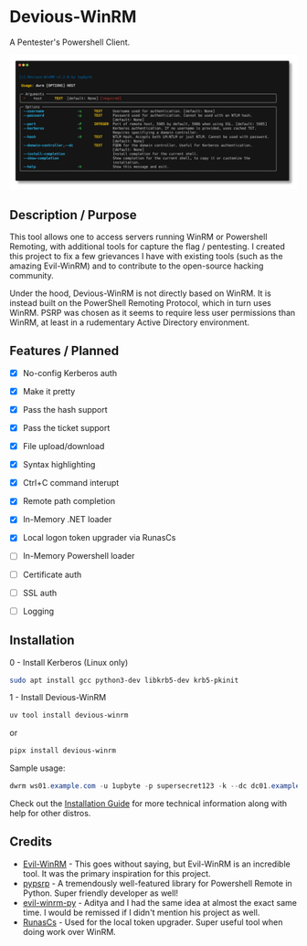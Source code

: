 # Devious-WinRM

A Pentester's Powershell Client.

![The help screen for Devious-WinRM, showing a variety of flags and options.](https://raw.githubusercontent.com/1upbyte/Devious-WinRM/refs/heads/main/assets/help-screen.png "Help screen")

## Description / Purpose
This tool allows one to access servers running WinRM or Powershell Remoting, with additional tools for capture the flag / pentesting. I created this project to fix a few grievances I have with existing tools (such as the amazing Evil-WinRM) and to contribute to the open-source hacking community.

Under the hood, Devious-WinRM is not directly based on WinRM. It is instead built on the PowerShell Remoting Protocol, which in turn uses WinRM. PSRP was chosen as it seems to require less user permissions than WinRM, at least in a rudementary Active Directory environment.

## Features / Planned
- [x] No-config Kerberos auth
- [x] Make it pretty
- [x] Pass the hash support
- [x] Pass the ticket support
- [x] File upload/download
- [x] Syntax highlighting
- [x] Ctrl+C command interupt
- [x] Remote path completion
- [x] In-Memory .NET loader
- [x] Local logon token upgrader via RunasCs 
- [ ] In-Memory Powershell loader
- [ ] Certificate auth
- [ ] SSL auth
- [ ] Logging


## Installation
0 - Install Kerberos (Linux only)

```bash
sudo apt install gcc python3-dev libkrb5-dev krb5-pkinit
```

1 - Install Devious-WinRM

```bash
uv tool install devious-winrm
```
or
```bash
pipx install devious-winrm
```


Sample usage:
```ps1
dwrm ws01.example.com -u 1upbyte -p supersecret123 -k --dc dc01.example.com
```

Check out the [Installation Guide](https://github.com/1upbyte/Devious-WinRM/wiki/Installation-Guide) for more technical information along with help for other distros.

## Credits
- [Evil-WinRM](https://github.com/Hackplayers/evil-winrm)  - This goes without saying, but Evil-WinRM is an incredible tool. It was the primary inspiration for this project.
- [pypsrp](https://github.com/jborean93/pypsrp) - A tremendously well-featured library for Powershell Remote in Python. Super friendly developer as well!
- [evil-winrm-py](https://github.com/adityatelange/evil-winrm-py) - Aditya and I had the same idea at almost the exact same time. I would be remissed if I didn't mention his project as well.
- [RunasCs](https://github.com/antonioCoco/RunasCs) - Used for the local token upgrader. Super useful tool when doing work over WinRM.